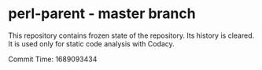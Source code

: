 # perl-parent - master branch

This repository contains frozen state of the repository.
Its history is cleared. It is used only for static code
analysis with Codacy.

Commit Time: 1689093434